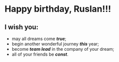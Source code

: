 # Happy birthday, Ruslan!!!
## I wish you:
- may all dreams come ***true***;
- begin another wonderful journey ***this*** year;
- become ***team lead*** in the company of your dream;
- all of your friends be ***const***.

